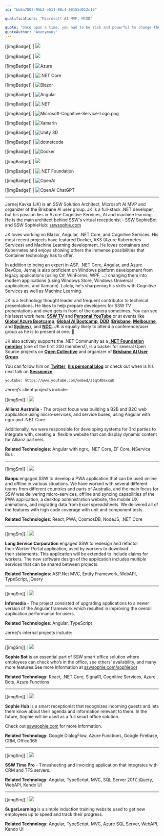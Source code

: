 ```yaml
---
id: "bb6a7007-95b2-e511-80c4-00155d012c15"

qualifications: "Microsoft AI MVP, MCSD"

quote: "Once upon a time, you had to be rich and powerful to change the world. Now you just need to be bold and write code."
quoteAuthor: "Anonymous"
---
```


[[imgBadge]]
| ![](../badges/Certification-microsoft-mvp.png)

[[imgBadge]]
| ![](../badges/Certification-microsoft-professional.jpg)

[[imgBadge]]
| ![Azure](../badges/Business-microsoft-azure.png)

[[imgBadge]]
| ![.NET Core](../badges/Developer-dotnet-core.png)

[[imgBadge]]
| ![Blazor](../badges/Developer-blazor.png)

[[imgBadge]]
| ![Angular](../badges/Developer-angular.png)

[[imgBadge]]
| ![.NET](../badges/Developer-dotnet-machine-learning.png)

[[imgBadge]]
| ![Microsoft-Cognitive-Service-Logo.png](../badges/Developer-cognitive-services.png)

[[imgBadge]]
| ![Xamarin](../badges/Developer-xamarin.png)

[[imgBadge]]
| ![Unity 3D](../badges/Developer-Unity3d.png)

[[imgBadge]]
| ![dotnetcode](../badges/Developer-dotnet-code.png)

[[imgBadge]]
| ![Docker](../badges/Developer-docker.png)

[[imgBadge]]
| ![](../badges/Event-global-ai-community.jpg)

[[imgBadge]]
| ![.NET Foundation](../badges/Developer-dotnet-foundation.png)

[[imgBadge]]
| ![OpenAI](../badges/Developer-OpenAI.png)

[[imgBadge]]
| ![OpenAI ChatGPT](../badges/Developer-OpenAI-ChatGPT.png)

---

Jernej Kavka (JK) is an SSW Solution Architect, Microsoft AI MVP and organizer of the Brisbane AI user group. JK is a full-stack .NET developer, but his passion lies in Azure Cognitive Services, AI and machine learning. He is the main architect behind SSW's virtual receptionist - SSW SophieBot and SSW SophieHub: [sswsophie.com](https://sswsophie.com)

JK loves working on Blazor, Angular, .NET Core, and Cognitive Services. His most recent projects have featured Docker, AKS (Azure Kubernetes Services) and Machine Learning development. He loves containers and Kubernetes and enjoys showing others the immense possibilities that Container technology has to offer.

In addition to being an expert in ASP, .NET Core, Angular, and Azure DevOps, Jernej is also proficient on Windows platform development from legacy applications (using C#, WinForms, WPF, ...) changing them into modern applications (using Windows Store, Windows Universal applications, and Xamarin). Lately, he's sharpening his skills with Cognitive Services as well as Machine Learning.

JK is a technology thought leader and frequent contributor to technical presentations. He likes to help prepare developers for SSW TV presentations and even gets in front of the camera sometimes. You can see his latest work here: **[SSW TV](https://tv.ssw.com/tag/jernej-kavka)** and **[Personal YouTube](https://youtube.com/channel/UCige1JIdeIc3sYU2HSaismg)** or at events like **[Global Azure Bootcamp](https://global.azurebootcamp.net)**, **[Global AI Bootcamp](https://brisbanebootcamp.com)**, **[DDD](https://dddbrisbane.com)** (**[Brisbane](https://dddbrisbane.com)**, **[Melbourne](https://www.dddmelbourne.com)**, and **[Sydney](https://www.dddsydney.com.au)**), and **[NDC](https://ndcsydney.com)**. JK is equally likely to attend a conference/user group as he is to present at one. 🧐

JK also actively supports the .NET Community as a **[.NET Foundation member](https://dotnetfoundation.org)** (one of the first 200 members!), is a backer for several Open Source projects on **[Open Collective](https://opencollective.com/jernej-kavka)** and organizer of **[Brisbane AI User Group](https://www.meetup.com/Brisbane-AI-User-Group)**.

You can follow him on **[Twitter](https://twitter.com/jernej_kavka)**, **[his personal blog](https://jkdev.me)** or check out when is his next talk on **[Sessionize](https://sessionize.com/jernej-kavka)**.

`youtube: https://www.youtube.com/embed/35qt4DexxuE`

Jernej's client projects include:

[[imgSm]]
| ![](./Images/Bio/Allianz_logo_logotype.png)

**Allianz Australia** - The project focus was building a B2B and B2C web application using micro-services, and service buses, using Angular with ngrx and .NET Core.

Additionally, we were responsible for developing systems for 3rd parties to integrate with, creating a  flexible website that can display dynamic content for Allianz partners.

**Related Technologies**: Angular with ngrx, .NET Core, EF Core, NService Bus

---

[[imgSm]]
| ![](./Images/Bio/d_ir_video_4_213c78534d79be0271befa34ca744fa7.jpg)

**Banpu** engaged SSW to develop a PWA application that can be used online and offline in various situations. We have worked with several different teams from different countries and parts of Australia, and the main focus for SSW was delivering micro-services, offline and syncing capabilities of the PWA application, a desktop administration website, the mobile UX animations, and migrating data from Excel spreadsheets. We delivered all of the features with high code coverage with unit and component tests.

**Related Technologies**: React, PWA, CosmosDB, NodeJS, .NET Core

---

[[imgSm]]
| ![](./Images/Bio/LongServiceCorporation.gif)

**Long Service Corporation** engaged SSW to redesign and refactor their Worker Portal application, used by workers to download their statements. This application will be extended to include claims for workers. The new software design of the application includes multiple services that can be shared between projects.

**Related Technologies**: ASP.Net MVC, Entity Framework, WebAPI, TypeScript, jQuery

---

[[imgSm]]
| ![](./Images/Bio/infomedia-logo.png)

**Infomedia** - The project consisted of upgrading applications to a newer version of the Angular framework which resulted in improving the overall application performance for users.

**Related Technologies**: Angular, TypeScript

Jernej's internal projects include:

---

[[imgSm]]
| ![](./Images/Bio/SophieBot_logo.png)

**Sophie Bot** is an essential part of SSW smart office solution where employees can check who’s in the office, see others' availability, and many more features.See more information at [sswsophie.com/sophiebot](https://sswsophie.com/sophiebot)

**Related Technology**: React, .NET Core, SignalR, Cognitive Services, Azure Bots, Azure Functions

---

[[imgSm]]
| ![](./Images/Bio/SophieHub_logo.png)

**Sophie Hub** is a smart receptionist that recognizes incoming guests and lets them know about their agenda and information relevant to them. In the future, Sophie will be used as a full smart office solution.

Check out [sswsophie.com](https://sswsophie.com/) for more information.

**Related Technology**: Google DialogFlow, Azure Functions, Google Firebase, CRM, Office365

---

[[imgSm]]
| ![](./Images/Bio/TimePro_logo2.png)

**SSW Time Pro** - Timesheeting and invoicing application that integrates with CRM and TFS servers.

**Related Technology**: Angular, TypeScript, MVC, SQL Server 2017, jQuery, WebAPI, Kendo UI

---

[[imgSm]]
| ![](./Images/Bio/SugarLearning_logo2.png)

**SugarLearning** is a simple induction training website used to get new employees up to speed and track their progress.

**Related Technology**: Angular, TypeScript, MVC, Azure SQL Server, WebAPI, Kendo UI
